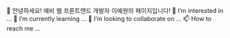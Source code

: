 👋 안녕하세요! 예비 웹 프론트엔드 개발자 이예원의 페이지입니다!
👀 I’m interested in ...
🌱 I’m currently learning ...
💞️ I’m looking to collaborate on ...
📫 How to reach me ...
